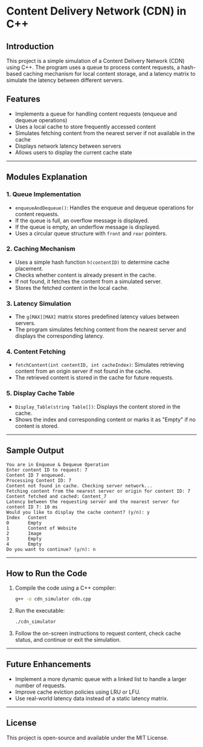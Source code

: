 # Content Delivery Network (CDN) in C++

## Introduction
This project is a simple simulation of a Content Delivery Network (CDN) using C++. The program uses a queue to process content requests, a hash-based caching mechanism for local content storage, and a latency matrix to simulate the latency between different servers.

## Features
- Implements a queue for handling content requests (enqueue and dequeue operations)
- Uses a local cache to store frequently accessed content
- Simulates fetching content from the nearest server if not available in the cache
- Displays network latency between servers
- Allows users to display the current cache state

---
## Modules Explanation

### 1. Queue Implementation
- `enqueueAndDequeue()`: Handles the enqueue and dequeue operations for content requests.
- If the queue is full, an overflow message is displayed.
- If the queue is empty, an underflow message is displayed.
- Uses a circular queue structure with `front` and `rear` pointers.

### 2. Caching Mechanism
- Uses a simple hash function `h(contentID)` to determine cache placement.
- Checks whether content is already present in the cache.
- If not found, it fetches the content from a simulated server.
- Stores the fetched content in the local cache.

### 3. Latency Simulation
- The `g[MAX][MAX]` matrix stores predefined latency values between servers.
- The program simulates fetching content from the nearest server and displays the corresponding latency.

### 4. Content Fetching
- `fetchContent(int contentID, int cacheIndex)`: Simulates retrieving content from an origin server if not found in the cache.
- The retrieved content is stored in the cache for future requests.

### 5. Display Cache Table
- `Display_Table(string Table[])`: Displays the content stored in the cache.
- Shows the index and corresponding content or marks it as "Empty" if no content is stored.

---
## Sample Output
```
You are in Enqueue & Dequeue Operation
Enter content ID to request: 7
Content ID 7 enqueued.
Processing Content ID: 7
Content not found in cache. Checking server network...
Fetching content from the nearest server or origin for content ID: 7
Content fetched and cached: Content_7
Latency between the requesting server and the nearest server for content ID 7: 10 ms
Would you like to display the cache content? (y/n): y
Index   Content
0       Empty
1       Content of Website
2       Image
3       Empty
4       Empty
Do you want to continue? (y/n): n
```

---
## How to Run the Code
1. Compile the code using a C++ compiler:
   ```sh
   g++ -o cdn_simulator cdn.cpp
   ```
2. Run the executable:
   ```sh
   ./cdn_simulator
   ```
3. Follow the on-screen instructions to request content, check cache status, and continue or exit the simulation.

---
## Future Enhancements
- Implement a more dynamic queue with a linked list to handle a larger number of requests.
- Improve cache eviction policies using LRU or LFU.
- Use real-world latency data instead of a static latency matrix.

---
## License
This project is open-source and available under the MIT License.

